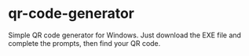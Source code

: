 # qr-code-generator
Simple QR code generator for Windows.
Just download the EXE file and complete the prompts, then find your QR code.

